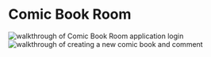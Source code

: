 # Comic Book Room

![walkthrough of Comic Book Room application login](./comicbookroom-login.gif)
![walkthrough of creating a new comic book and comment](./create-new.gif)
